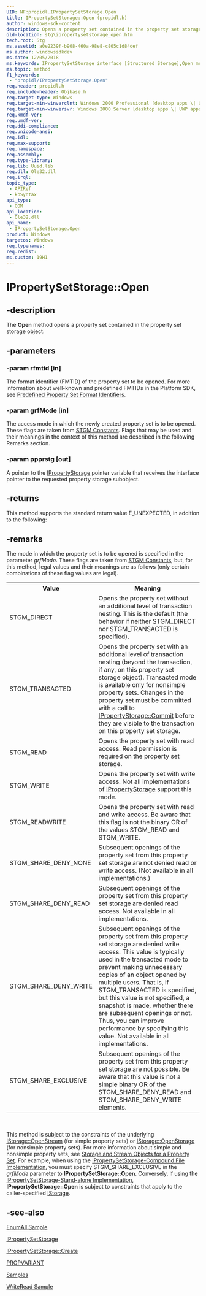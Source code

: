 ```yaml
---
UID: NF:propidl.IPropertySetStorage.Open
title: IPropertySetStorage::Open (propidl.h)
author: windows-sdk-content
description: Opens a property set contained in the property set storage object.
old-location: stg\ipropertysetstorage_open.htm
tech.root: Stg
ms.assetid: a0e2239f-b908-460a-98e8-c805c1d84def
ms.author: windowssdkdev
ms.date: 12/05/2018
ms.keywords: IPropertySetStorage interface [Structured Storage],Open method, IPropertySetStorage.Open, IPropertySetStorage::Open, Open, Open method [Structured Storage], Open method [Structured Storage],IPropertySetStorage interface, _stg_ipropertysetstorage_open, propidl/IPropertySetStorage::Open, stg.ipropertysetstorage_open
ms.topic: method
f1_keywords: 
 - "propidl/IPropertySetStorage.Open"
req.header: propidl.h
req.include-header: Objbase.h
req.target-type: Windows
req.target-min-winverclnt: Windows 2000 Professional [desktop apps \| UWP apps]
req.target-min-winversvr: Windows 2000 Server [desktop apps \| UWP apps]
req.kmdf-ver: 
req.umdf-ver: 
req.ddi-compliance: 
req.unicode-ansi: 
req.idl: 
req.max-support: 
req.namespace: 
req.assembly: 
req.type-library: 
req.lib: Uuid.lib
req.dll: Ole32.dll
req.irql: 
topic_type:
 - APIRef
 - kbSyntax
api_type:
 - COM
api_location:
 - Ole32.dll
api_name:
 - IPropertySetStorage.Open
product: Windows
targetos: Windows
req.typenames: 
req.redist: 
ms.custom: 19H1
---
```


# IPropertySetStorage::Open


## -description


The <b>Open</b> method opens a property set contained in the property set storage object.


## -parameters




### -param rfmtid [in]

The format identifier (FMTID) of the property set to be opened. For more information about well-known and predefined FMTIDs in the Platform SDK, see 
<a href="https://docs.microsoft.com/windows/desktop/Stg/predefined-property-set-format-identifiers">Predefined Property Set Format Identifiers</a>.


### -param grfMode [in]

The access mode in which the newly created property set is to be opened. These flags are taken from <a href="https://docs.microsoft.com/windows/desktop/Stg/stgm-constants">STGM Constants</a>. Flags that may be used and their meanings in the context of this method are described in the following Remarks section.


### -param ppprstg [out]

A pointer to the 
<a href="https://docs.microsoft.com/windows/desktop/api/propidl/nn-propidl-ipropertystorage">IPropertyStorage</a> pointer variable that receives the interface pointer to the requested property storage subobject.


## -returns



This method supports the standard return value E_UNEXPECTED, in addition to the following:




## -remarks



The mode in which the property set is to be opened is specified in the parameter <i>grfMode</i>. These flags are taken from <a href="https://docs.microsoft.com/windows/desktop/Stg/stgm-constants">STGM Constants</a>, but, for this method, legal values and their meanings are as follows (only certain combinations of these flag values are legal).

<table>
<tr>
<th>Value</th>
<th>Meaning</th>
</tr>
<tr>
<td>STGM_DIRECT</td>
<td>Opens the property set without an additional level of transaction nesting. This is the default (the behavior if neither STGM_DIRECT nor STGM_TRANSACTED is specified).</td>
</tr>
<tr>
<td>STGM_TRANSACTED</td>
<td>Opens the property set with an additional level of transaction nesting (beyond the transaction, if any, on this property set storage object). Transacted mode is available only for nonsimple property sets. Changes in the property set must be committed with a call to <a href="https://docs.microsoft.com/windows/desktop/api/propidl/nf-propidl-ipropertystorage-commit">IPropertyStorage::Commit</a> before they are visible to the transaction on this property set storage.</td>
</tr>
<tr>
<td>STGM_READ</td>
<td>Opens the property set with read access. Read permission is required on the property set storage.</td>
</tr>
<tr>
<td>STGM_WRITE</td>
<td>Opens the property set with write access. Not all implementations of 
<a href="https://docs.microsoft.com/windows/desktop/api/propidl/nn-propidl-ipropertystorage">IPropertyStorage</a> support this mode.</td>
</tr>
<tr>
<td>STGM_READWRITE</td>
<td>Opens the property set with read and write access. Be aware that this flag is not the binary OR of the values STGM_READ and STGM_WRITE.</td>
</tr>
<tr>
<td>STGM_SHARE_DENY_NONE</td>
<td>Subsequent openings of the property set from this property set storage are not denied read or write access. (Not available in all implementations.)</td>
</tr>
<tr>
<td>STGM_SHARE_DENY_READ</td>
<td>Subsequent openings of the property set from this property set storage are denied read access. Not available in all implementations.</td>
</tr>
<tr>
<td>STGM_SHARE_DENY_WRITE</td>
<td>Subsequent openings of the property set from this property set storage are denied write access. This value is typically used in the transacted mode to prevent making unnecessary copies of an object opened by multiple users. That is, if STGM_TRANSACTED is specified, but this value is not specified, a snapshot is made, whether there are subsequent openings or not. Thus, you can improve performance by specifying this value. Not available in all implementations.</td>
</tr>
<tr>
<td>STGM_SHARE_EXCLUSIVE</td>
<td>Subsequent openings of the property set from this property set storage are not possible. Be aware that this value is not a simple binary OR of the STGM_SHARE_DENY_READ and STGM_SHARE_DENY_WRITE elements.</td>
</tr>
</table>
 

This method is subject to the constraints of the underlying <a href="https://docs.microsoft.com/windows/desktop/api/objidl/nf-objidl-istorage-openstream">IStorage::OpenStream</a> (for simple property sets) or <a href="https://docs.microsoft.com/windows/desktop/api/objidl/nf-objidl-istorage-openstorage">IStorage::OpenStorage</a> (for nonsimple property sets). For more information about simple and nonsimple property sets, see 
<a href="https://docs.microsoft.com/windows/desktop/Stg/storage-vs--stream-for-a-property-set">Storage and Stream Objects for a Property Set</a>. For example, when using the 
<a href="https://docs.microsoft.com/windows/desktop/Stg/ipropertysetstorage-compound-file-implementation">IPropertySetStorage-Compound File Implementation</a>, you must specify STGM_SHARE_EXCLUSIVE in the <i>grfMode</i> parameter to <b>IPropertySetStorage::Open</b>. Conversely, if using the 
<a href="https://docs.microsoft.com/windows/desktop/Stg/ipropertysetstorage-stand-alone-implementation">IPropertySetStorage-Stand-alone Implementation</a>, <b>IPropertySetStorage::Open</b> is subject to constraints that apply to the caller-specified 
<a href="https://docs.microsoft.com/windows/desktop/api/objidl/nn-objidl-istorage">IStorage</a>.




## -see-also




<a href="https://docs.microsoft.com/windows/desktop/Stg/enumall-sample">EnumAll Sample</a>



<a href="https://docs.microsoft.com/windows/desktop/api/propidl/nn-propidl-ipropertysetstorage">IPropertySetStorage</a>



<a href="https://docs.microsoft.com/windows/desktop/api/propidl/nf-propidl-ipropertysetstorage-create">IPropertySetStorage::Create</a>



<a href="https://docs.microsoft.com/windows/desktop/api/propidl/ns-propidl-tagpropvariant">PROPVARIANT</a>



<a href="https://docs.microsoft.com/windows/desktop/Stg/samples">Samples</a>



<a href="https://docs.microsoft.com/windows/desktop/Stg/writeread-sample">WriteRead Sample</a>
 

 

